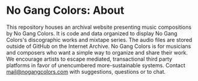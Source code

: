 # No Gang Colors: About

This repository houses an archival website presenting music compositions by No Gang Colors. 
It is code and data organized to display No Gang Colors's discographic works and mixtape series. 
The audio files are stored outside of GitHub on the Internet Archive.
No Gang Colors is for musicians and composers who want a simple way to organize and share their work.
We encourage artists to escape mediated, transactional third party platforms in favor of unencumbered more-sustainable systems. 
Contact [mail@nogangcolors.com](mailto:mail@nogangcolors.com) with suggestions, questions or to chat.

